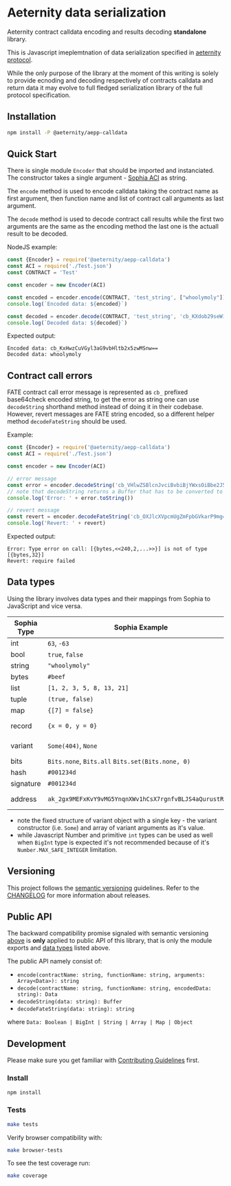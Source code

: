 # Aeternity data serialization

Aeternity contract calldata encoding and results decoding **standalone** library.

This is Javascript imeplemtnation of data serialization specified in [aeternity protocol](https://github.com/aeternity/protocol/blob/master/serializations.md#data).

While the only purpose of the library at the moment of this writing is solely to provide ecnoding and decoding respectively of contracts calldata and return data it may evolve to full fledged serialization library of the full protocol specification.

## Installation

```bash
npm install -P @aeternity/aepp-calldata
```

## Quick Start

There is single module `Encoder` that should be imported and instanciated. The constructor takes a single argument - [Sophia ACI](https://github.com/aeternity/aesophia/blob/master/docs/aeso_aci.md) as string.

The `encode` method is used to encode calldata taking the contract name as first argument, then function name and list of contract call arguments as last argument.

The `decode` method is used to decode contract call results while the first two arguments are the same as the encoding method the last one is the actuall result to be decoded.

NodeJS example:

```javascript
const {Encoder} = require('@aeternity/aepp-calldata')
const ACI = require('./Test.json')
const CONTRACT = 'Test'

const encoder = new Encoder(ACI)

const encoded = encoder.encode(CONTRACT, 'test_string', ["whoolymoly"])
console.log(`Encoded data: ${encoded}`)

const decoded = encoder.decode(CONTRACT, 'test_string', 'cb_KXdob29seW1vbHlGazSE')
console.log(`Decoded data: ${decoded}`)
```

Expected output:
```
Encoded data: cb_KxHwzCuVGyl3aG9vbHltb2x5zwMSnw==
Decoded data: whoolymoly
```

## Contract call errors

FATE contract call error message is represented as `cb_` prefixed base64check encoded string,
to get the error as string one can use `decodeString` shorthand method instead of doing it in their codebase.
However, revert messages are FATE string encoded, so a different helper method `decodeFateString` should be used.

Example:
```javascript
const {Encoder} = require('@aeternity/aepp-calldata')
const ACI = require('./Test.json')

const encoder = new Encoder(ACI)

// error message
const error = encoder.decodeString('cb_VHlwZSBlcnJvciBvbiBjYWxsOiBbe2J5dGVzLDw8MjQwLDIsLi4uPj59XSBpcyBub3Qgb2YgdHlwZSBbe2J5dGVzLDMyfV3EtJjU')
// note that decodeString returns a Buffer that has to be converted to string
console.log('Error: ' + error.toString())

// revert message
const revert = encoder.decodeFateString('cb_OXJlcXVpcmUgZmFpbGVkarP9mg==')
console.log('Revert: ' + revert)
```

Expected output:
```
Error: Type error on call: [{bytes,<<240,2,...>>}] is not of type [{bytes,32}]
Revert: require failed
```

## Data types

Using the library involves data types and their mappings from Sophia to JavaScript and vice versa.

| Sophia Type         | Sophia Example                                              | Javascript type | Javascript Example                                                             |
| ------------------- | -----------                                                 | --------------- | -----------                                                                    |
| int                 | `63`, `-63`                                                 | BigInt          | `63n`, `-63n`                                                                  |
| bool                | `true`, `false`                                             | Boolean         | `true`, `false`                                                                |
| string              | `"whoolymoly"`                                              | String          | `"whoolymoly"`                                                                 |
| bytes               | `#beef`                                                     | BigInt          | `BigInt("0xbeef")`                                                             |
| list                | `[1, 2, 3, 5, 8, 13, 21]`                                   | Array           | `[1,2,3,5,8,13,21]`                                                            |
| tuple               | `(true, false)`                                             | Array           | `[true, false]`                                                                |
| map                 | `{[7] = false}`                                             | Map             | `new Map([[7, false]])`                                                        |
| record              | `{x = 0, y = 0}`                                            | Object (POJO)   | `{x: 0, y: 0}`                                                                 |
| variant             | `Some(404)`, `None`                                         | Object (POJO)   | `{'Some': [404]}`, `{'None': []}`, `404`, `undefined`                          |
| bits                | `Bits.none`, `Bits.all`  `Bits.set(Bits.none, 0)`           | BigInt          | `0b0n`, `-1n`, `0b00000001n`                                                   |
| hash                | `#001234d`                                                  | BigInt          | `BigInt("0x001234d")`                                                          |
| signature           | `#001234d`                                                  | BigInt          | `BigInt("0x001234d")`                                                          |
| address             | `ak_2gx9MEFxKvY9vMG5YnqnXWv1hCsX7rgnfvBLJS4aQurustR1rt`     | BigInt, String  | `BigInt("0xDE68BFE1B203E51F52351BA087F79B7828E6A140F0C314A670C7003B3FF57075")`, `ak_2gx9MEFxKvY9vMG5YnqnXWv1hCsX7rgnfvBLJS4aQurustR1rt` |

- note the fixed structure of variant object with a single key - the variant constructor (i.e. `Some`) and array of variant arguments as it's value.
- while Javascript Number and primitive `int` types can be used as well when `BigInt` type is expected it's not recommended because of it's `Number.MAX_SAFE_INTEGER` limitation.

## Versioning

This project follows the [semantic versioning](https://semver.org/spec/v2.0.0) guidelines.
Refer to the [CHANGELOG](CHANGELOG.md) for more information about releases.

## Public API

The backward compatibility promise signaled with semantic versioning [above](#versioning) is **only** applied to public API of this library,
that is only the module exports and [data types](#data-types) listed above.

The public API namely consist of:

- `encode(contractName: string, functionName: string, arguments: Array<Data>): string`
- `decode(contractName: string, functionName: string, encodedData: string): Data`
- `decodeString(data: string): Buffer`
- `decodeFateString(data: string): string`

where `Data: Boolean | BigInt | String | Array | Map | Object`

## Development

Please make sure you get familiar with [Contributing Guidelines](CONTRIBUTING.md) first.

### Install

```bash
npm install
```

### Tests

```bash
make tests
```

Verify browser compatibility with:

```bash
make browser-tests
```

To see the test coverage run:

```bash
make coverage
```
